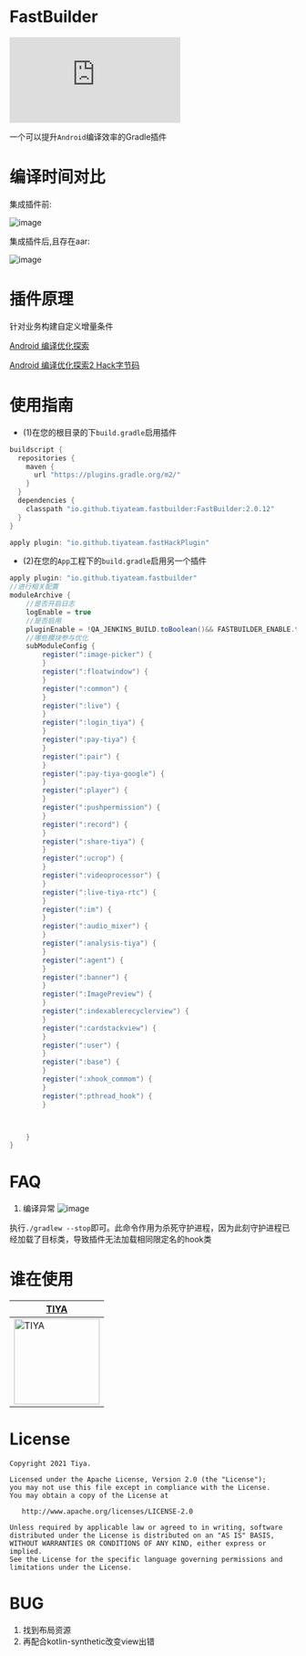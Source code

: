 
# FastBuilder
[![versionImg](https://badgen.net/maven/v/metadata-url/https://plugins.gradle.org/m2/io/github/tiyateam/fastbuilder/FastBuilder/maven-metadata.xml?label=FastBuilder)](https://plugins.gradle.org/plugin/io.github.tiyateam.fastbuilder)

一个可以提升`Android`编译效率的Gradle插件


# 编译时间对比
集成插件前:

![image](https://user-images.githubusercontent.com/22413240/153822101-c7933143-5c7d-4a93-9317-e5a294da4e2f.png)

集成插件后,且存在aar:

![image](https://user-images.githubusercontent.com/22413240/153822135-ed9f550c-49ed-44c6-802b-db191042cf34.png)


# 插件原理

针对业务构建自定义增量条件

[Android 编译优化探索](https://fanmingyi.blog.csdn.net/article/details/122638149)

[Android 编译优化探索2 Hack字节码](https://fanmingyi.blog.csdn.net/article/details/122760183)



# 使用指南

- (1)在您的根目录的下`build.gradle`启用插件


```groovy
buildscript {
  repositories {
    maven {
      url "https://plugins.gradle.org/m2/"
    }
  }
  dependencies {
    classpath "io.github.tiyateam.fastbuilder:FastBuilder:2.0.12"
  }
}

apply plugin: "io.github.tiyateam.fastHackPlugin"
```

- (2)在您的`App`工程下的`build.gradle`启用另一个插件

```groovy
apply plugin: "io.github.tiyateam.fastbuilder"
//进行相关配置
moduleArchive {
    //是否开启日志
    logEnable = true
    //是否启用
    pluginEnable = !QA_JENKINS_BUILD.toBoolean()&& FASTBUILDER_ENABLE.toBoolean()
    //哪些模块参与优化
    subModuleConfig {
        register(":image-picker") {
        }
        register(":floatwindow") {
        }
        register(":common") {
        }
        register(":live") {
        }
        register(":login_tiya") {
        }
        register(":pay-tiya") {
        }
        register(":pair") {
        }
        register(":pay-tiya-google") {
        }
        register(":player") {
        }
        register(":pushpermission") {
        }
        register(":record") {
        }
        register(":share-tiya") {
        }
        register(":ucrop") {
        }
        register(":videoprocessor") {
        }
        register(":live-tiya-rtc") {
        }
        register(":im") {
        }
        register(":audio_mixer") {
        }
        register(":analysis-tiya") {
        }
        register(":agent") {
        }
        register(":banner") {
        }
        register(":ImagePreview") {
        }
        register(":indexablerecyclerview") {
        }
        register(":cardstackview") {
        }
        register(":user") {
        }
        register(":base") {
        }
        register(":xhook_commom") {
        }
        register(":pthread_hook") {
        }



    }
}
```

# FAQ
1. 编译异常
![image](https://user-images.githubusercontent.com/22413240/153822476-fed811f2-e396-4ef5-8875-3fd85ce7dfd0.png)
 
执行`./gradlew --stop`即可。此命令作用为杀死守护进程，因为此刻守护进程已经加载了目标类，导致插件无法加载相同限定名的hook类


# 谁在使用

| [TIYA](https://play.google.com/store/apps/details?id=com.huanliao.tiya&hl=en_US&gl=US)        | 
| --------   | 
|[<img src="https://play-lh.googleusercontent.com/RwuBOgoBX1OmmR5W14AyBDp9pNgnh1eJD2UmJzhVSZOpZYG1xI_y1aihbE4aP3dURwc=s360-rw" alt="TIYA" width="150"/> ](https://play.google.com/store/apps/details?id=com.huanliao.tiya&hl=en_US&gl=US)       |


# License
```
Copyright 2021 Tiya.

Licensed under the Apache License, Version 2.0 (the "License");
you may not use this file except in compliance with the License.
You may obtain a copy of the License at

   http://www.apache.org/licenses/LICENSE-2.0

Unless required by applicable law or agreed to in writing, software
distributed under the License is distributed on an "AS IS" BASIS,
WITHOUT WARRANTIES OR CONDITIONS OF ANY KIND, either express or implied.
See the License for the specific language governing permissions and
limitations under the License.
```

# BUG
1. 找到布局资源
2. 再配合kotlin-synthetic改变view出错
